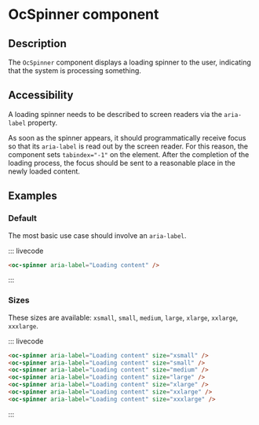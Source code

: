 # OcSpinner component

## Description

The `OcSpinner` component displays a loading spinner to the user, indicating that the system is processing something.

## Accessibility

A loading spinner needs to be described to screen readers via the `aria-label` property.

As soon as the spinner appears, it should programmatically receive focus so that its `aria-label` is read out by the screen reader. For this reason, the component sets `tabindex="-1"` on the element. After the completion of the loading process, the focus should be sent to a reasonable place in the newly loaded content.

## Examples

### Default

The most basic use case should involve an `aria-label`.

::: livecode
```html
<oc-spinner aria-label="Loading content" />
```
:::

### Sizes

These sizes are available: `xsmall`, `small`, `medium`, `large`, `xlarge`, `xxlarge`, `xxxlarge`.

::: livecode
```html
<oc-spinner aria-label="Loading content" size="xsmall" />
<oc-spinner aria-label="Loading content" size="small" />
<oc-spinner aria-label="Loading content" size="medium" />
<oc-spinner aria-label="Loading content" size="large" />
<oc-spinner aria-label="Loading content" size="xlarge" />
<oc-spinner aria-label="Loading content" size="xxlarge" />
<oc-spinner aria-label="Loading content" size="xxxlarge" />
```
:::
